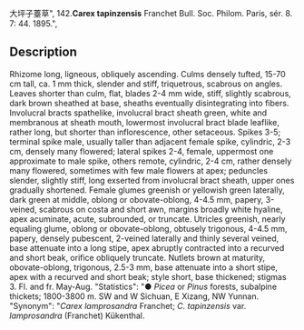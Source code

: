 大坪子薹草",
142.**Carex tapinzensis** Franchet Bull. Soc. Philom. Paris, sér. 8. 7: 44. 1895.",

## Description
Rhizome long, ligneous, obliquely ascending. Culms densely tufted, 15-70 cm tall, ca. 1 mm thick, slender and stiff, triquetrous, scabrous on angles. Leaves shorter than culm, flat, blades 2-4 mm wide, stiff, slightly scabrous, dark brown sheathed at base, sheaths eventually disintegrating into fibers. Involucral bracts spathelike, involucral bract sheath green, white and membranous at sheath mouth, lowermost involucral bract blade leaflike, rather long, but shorter than inflorescence, other setaceous. Spikes 3-5; terminal spike male, usually taller than adjacent female spike, cylindric, 2-3 cm, densely many flowered; lateral spikes 2-4, female, uppermost one approximate to male spike, others remote, cylindric, 2-4 cm, rather densely many flowered, sometimes with few male flowers at apex; peduncles slender, slightly stiff, long exserted from involucral bract sheath, upper ones gradually shortened. Female glumes greenish or yellowish green laterally, dark green at middle, oblong or obovate-oblong, 4-4.5 mm, papery, 3-veined, scabrous on costa and short awn, margins broadly white hyaline, apex acuminate, acute, subrounded, or truncate. Utricles greenish, nearly equaling glume, oblong or obovate-oblong, obtusely trigonous, 4-4.5 mm, papery, densely pubescent, 2-veined laterally and thinly several veined, base attenuate into a long stipe, apex abruptly contracted into a recurved and short beak, orifice obliquely truncate. Nutlets brown at maturity, obovate-oblong, trigonous, 2.5-3 mm, base attenuate into a short stipe, apex with a recurved and short beak; style short, base thickened; stigmas 3. Fl. and fr. May-Aug.
  "Statistics": "● *Picea* or *Pinus* forests, subalpine thickets; 1800-3800 m. SW and W Sichuan, E Xizang, NW Yunnan.
  "Synonym": "*Carex lamprosandra* Franchet; *C. tapinzensis* var. *lamprosandra* (Franchet) Kükenthal.
